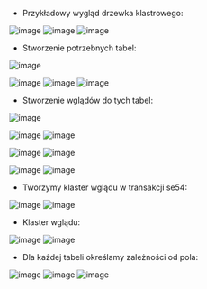 * Przykładowy wygląd drzewka klastrowego:

![image](https://user-images.githubusercontent.com/91785152/229111588-1377a61e-ef66-49bd-9fcf-fd3679195a44.png)
![image](https://user-images.githubusercontent.com/91785152/229111625-828553a4-f5da-4aee-8ba4-c01b0a1777af.png)
![image](https://user-images.githubusercontent.com/91785152/229111657-ccbf4c78-0de2-43cd-a0f3-7c4a8beea176.png)

* Stworzenie potrzebnych tabel:

![image](https://user-images.githubusercontent.com/91785152/229112922-891c425b-1971-456b-9ec3-9fb8d9445688.png)

![image](https://user-images.githubusercontent.com/91785152/229109966-b40e5f70-0bf1-46a1-b68c-1b28299bd228.png)
![image](https://user-images.githubusercontent.com/91785152/229110012-61c2c434-eda6-42a3-a506-af2a3e0ba8ec.png)
![image](https://user-images.githubusercontent.com/91785152/229110056-72933a18-199b-43e4-8d30-5423ea53e486.png)

* Stworzenie wglądów do tych tabel:

![image](https://user-images.githubusercontent.com/91785152/229112691-40c46942-98a6-46be-b167-72ce22192948.png)

![image](https://user-images.githubusercontent.com/91785152/229110222-20b4d314-ead6-4d6e-8340-394fde6563b6.png)
![image](https://user-images.githubusercontent.com/91785152/229110275-fd071c5c-8fca-460c-a2f1-af15c114050b.png)

![image](https://user-images.githubusercontent.com/91785152/229110378-cb7bafb0-a7d6-45de-ac45-a26262180ad8.png)
![image](https://user-images.githubusercontent.com/91785152/229110412-005ad3a9-25e8-4b9e-ad98-5e95e37d5750.png)

![image](https://user-images.githubusercontent.com/91785152/229110480-d844f9cd-87f1-427b-ba5f-661692915a39.png)
![image](https://user-images.githubusercontent.com/91785152/229110514-ae4f305b-ce3b-4c18-b364-dfae784f36f2.png)

* Tworzymy klaster wglądu w transakcji se54:

![image](https://user-images.githubusercontent.com/91785152/229110933-3a9df0c2-af3c-45f8-82c2-5f18a8d4622e.png)
![image](https://user-images.githubusercontent.com/91785152/229111013-a439ecce-ffe5-4424-9a69-a17eb0ed8986.png)

* Klaster wglądu:

![image](https://user-images.githubusercontent.com/91785152/229111183-711a09bd-0e58-4f3b-b22e-00a6446ed057.png)
![image](https://user-images.githubusercontent.com/91785152/229111264-71e02a10-0de8-44c7-ae3a-25f0b196f5b8.png)

* Dla każdej tabeli określamy zależności od pola:

![image](https://user-images.githubusercontent.com/91785152/229111374-d2ee6d81-2706-4166-aef2-3697e2c55f21.png)
![image](https://user-images.githubusercontent.com/91785152/229111406-d6cb9a55-21aa-4426-b87c-9122188dbdc3.png)
![image](https://user-images.githubusercontent.com/91785152/229111441-fdb17d9d-e41f-47ff-a3ab-0300d3be2019.png)
